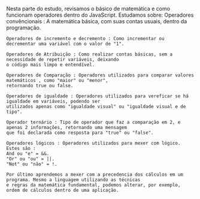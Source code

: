 Nesta parte do estudo, revisamos o básico de matemática e como funcionam operadores
dentro do JavaScript.
Estudamos sobre:
    Operadores convêncionais : A matemática básica, com suas contas usuais, dentro da programação.

    Operadores de incremento e decremento : Como incrementar ou decrementar uma variável com o valor de "1".

    Operadores de Atribuição : Como realizar contas básicas, sem a necessidade de repetir variáveis, deixando
    o código mais limpo e entendível.

    Operadores de Comparação : Operadores utilizados para comparar valores matemáticos , como "maior" ou "menor",
    retornando true ou false.

    Operadores de igualdade : Operadores utilizados para vereficar se há igualdade em variáveis, podendo ser
    utilizados apenas como "igualdade visual" ou "igualdade visual e de tipo".

    Operador ternário : Tipo de operador que faz a comparação em 2, e apenas 2 informações, retornando uma mensagem
    que foi declarada como resposta para "true" ou "false".

    Operadores lógicos : Operadores utilizados para mexer com lógico. Estes são :
    And ou "e" = &&.
    "Or" ou "ou" = ||.
    "Not" ou "não" = !.
    
    Por último aprendemos a mexer com a precedencia dos cálculos em um programa. Mesmo a linguagem utilizando as técnicas
    e regras da matemática fundamental, podemos alterar, por exemplo, ordem de cálculos dentro de uma aplicação.


